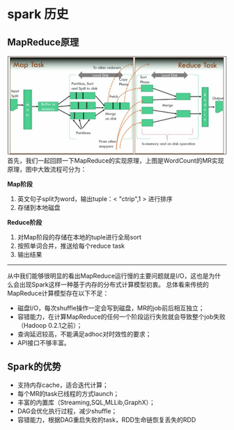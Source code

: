 # spark 历史

## MapReduce原理
![MapReduce原理图](/assets/mapreduce.jpg "MapReduce原理图")                    
首先，我们一起回顾一下MapReduce的实现原理，上图是WordCount的MR实现原理，图中大致流程可分为：

**Map阶段**
1. 英文句子split为word，输出tuple：&lt; "ctrip",1 &gt; 进行排序
2. 存储到本地磁盘

**Reduce阶段**
1. 对Map阶段的存储在本地的tuple进行全局sort
2. 按照单词合并，推送给每个reduce task
3. 输出结果
***
从中我们能够很明显的看出MapReduce运行慢的主要问题就是I/O，这也是为什么会出现Spark这样一种基于内存的分布式计算模型初衷。
总体看来传统的MapReduce计算模型存在以下不足：
* 磁盘I/O，每次shuffle操作一定会写到磁盘，MR的job前后相互独立；
* 容错能力，在计算MapReduce的任何一个阶段运行失败就会导致整个job失败（Hadoop 0.2.1之前）；
* 查询延迟较高，不能满足adhoc对时效性的要求；
* API接口不够丰富。

## Spark的优势
* 支持内存cache，适合迭代计算；
* 每个MR的task已线程的方式launch；
* 丰富的内置库（Streaming,SQL,MLLib,GraphX）；
* DAG会优化执行过程，减少shuffle；
* 容错能力，根据DAG重启失败的task，RDD生命链恢复丢失的RDD